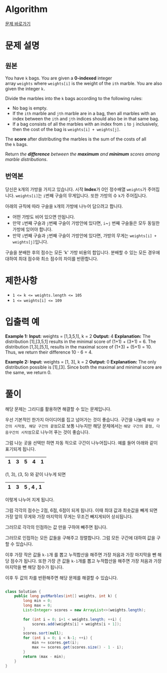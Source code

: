# Algorithm

[문제 바로가기](https://leetcode.com/problems/put-marbles-in-bags/description/)

# 문제 설명

## 원본

You have `k` bags. You are given a **0-indexed** integer array `weights` where `weights[i]` is the weight of the `ith` marble. You are also given the integer `k.`

Divide the marbles into the `k` bags according to the following rules:

- No bag is empty.
- If the `ith` marble and `jth` marble are in a bag, then all marbles with an index between the `ith` and `jth` indices should also be in that same bag.
- If a bag consists of all the marbles with an index from `i` to `j` inclusively, then the cost of the bag is `weights[i] + weights[j]`.

The **score** after distributing the marbles is the sum of the costs of all the `k` bags.

Return _the **difference** between the **maximum** and **minimum** scores among marble distributions_.

## 번역본

당신은 k개의 가방을 가지고 있습니다.
시작 **Index**가 0인 정수배열 `weights`가 주어집니다.
`weights[i]`는 `i`번째 구슬의 무게입니다.
또한 가방의 수 `k`가 주어집니다.

아래의 규칙에 따라 구슬을 `k`개의 가방에 나누어 담으려고 합니다.

- 어떤 가방도 비어 있으면 안됩니다.
- 만약 `i`번째 구슬과  `j`번째 구슬이 가방안에 있다면, `i`~`j` 번째 구슬들은 모두 동일한 가방에 있어야 합니다.
- 만약 `i`번째 구슬과  `j`번째 구슬이 가방안에 있다면, 가방의 무게는 `weights[i] + weights[j]`입니다.

구슬을 분배한 후의 점수는 모든 'k' 가방 비용의 합입니다.
분배할 수 있는 모든 경우에 대하여 최대 점수와 최소 점수의 차이를 반환합니다.

# 제한사항

- `1 <= k <= weights.length <= 105`
- `1 <= weights[i] <= 109`

# 입출력 예

**Example 1:**
	**Input:** weights = [1,3,5,1], k = 2
	**Output:** 4
	**Explanation:** 
	The distribution [1],[3,5,1] results in the minimal score of (1+1) + (3+1) = 6. 
	The distribution [1,3],[5,1], results in the maximal score of (1+3) + (5+1) = 10. 
	Thus, we return their difference 10 - 6 = 4.

**Example 2:**
	**Input:** weights = [1, 3], k = 2
	**Output:** 0
	**Explanation:** The only distribution possible is [1],[3]. 
	Since both the maximal and minimal score are the same, we return 0.

# 풀이

해당 문제는 그리디를 활용하면 해결할 수 있는 문제입니다.

우선 기본적인 한가지 아이디어를 집고 넘어가는 것이 좋습니다.
구간을 나눌때 `해당 구간의 시작점, 해당 구간의 끝점`으로 보통 나누지만 해당 문제에서는 `해당 구간의 끝점, 다음구간의 시작점`으로 나누어 푸는 것이 좋습니다.

그럼 나눈 곳을 선택만 하면 자동 적으로 구간이 나누어집니다.
예를 들어 아래와 같이 표기되게 됩니다.

| 1   | 3   | 5   | 4   | 1   |
| --- | --- | --- | --- | --- |

(1, 3), (3, 5) 와 같이 나누게 되면

| 1   | 3   | 5 , 4 , 1 |
| --- | --- | --------- |

이렇게 나누어 지게 됩니다.

그럼 각각의 점수는 2점, 6점, 6점이 되게 됩니다.
이때 최대 값과 최솟값을 빼게 되면 가장 앞의 무게와 가장 마지막의 무게는 무조건 빼지게되어 상쇠됩니다.

그러므로 각각의 인점하는 값 만을 구하여 빼주면 됩니다.

그러므로 인접하는 모든 값들을 구해주고 정렬합니다.
그럼 모든 구간에 대하여 값을 구할 수 있습니다.

이후 가장 작은 값들 `k-1`개 를 뽑고 누적합산을 해주면 가장 처음과 가장 마지막을 뺀 해당 점수가 됩니다.
또한 가장 큰 값들 `k-1`개를 뽑고 누적합산을 해주면 가장 처음과 가장 마지막을 뺀 해당 점수가 됩니다.

이후 두 값의 차를 반환해주면 해당 문제를 해결할 수 있습니다.

```java

class Solution {
	public long putMarbles(int[] weights, int k) {
		long min = 0;
		long max = 0;
		List<Integer> scores = new ArrayList<>(weights.length);
		
		for (int i = 0; i+1 < weights.length; ++i) {
			scores.add(weights[i] + weights[i + 1]);
		}
		scores.sort(null);
		for (int i = 0; i < k-1; ++i) {
			min += scores.get(i);
			max += scores.get(scores.size() - 1 - i);
		}
		return (max - min);
	}
}

```